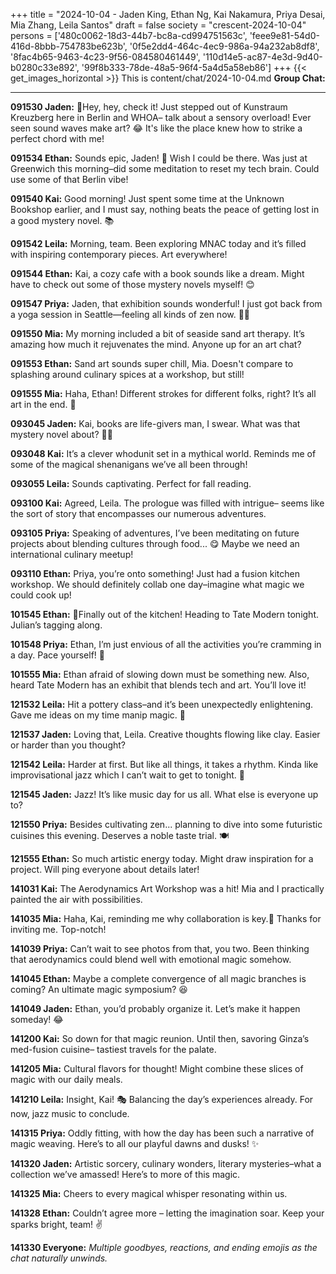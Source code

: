 +++
title = "2024-10-04 - Jaden King, Ethan Ng, Kai Nakamura, Priya Desai, Mia Zhang, Leila Santos"
draft = false
society = "crescent-2024-10-04"
persons = ['480c0062-18d3-44b7-bc8a-cd994751563c', 'feee9e81-54d0-416d-8bbb-754783be623b', '0f5e2dd4-464c-4ec9-986a-94a232ab8df8', '8fac4b65-9463-4c23-9f56-084580461449', '110d14e5-ac87-4e3d-9d40-b0280c33e892', '99f8b333-78de-48a5-96f4-5a4d5a58eb86']
+++
{{< get_images_horizontal >}}
This is content/chat/2024-10-04.md
**Group Chat:**

---

**091530 Jaden:** 🎸Hey, hey, check it! Just stepped out of Kunstraum Kreuzberg here in Berlin and WHOA– talk about a sensory overload! Ever seen sound waves make art? 😂 It's like the place knew how to strike a perfect chord with me!

**091534 Ethan:** Sounds epic, Jaden! 🎨 Wish I could be there. Was just at Greenwich this morning–did some meditation to reset my tech brain. Could use some of that Berlin vibe!

**091540 Kai:** Good morning! Just spent some time at the Unknown Bookshop earlier, and I must say, nothing beats the peace of getting lost in a good mystery novel. 📚

**091542 Leila:** Morning, team. Been exploring MNAC today and it’s filled with inspiring contemporary pieces. Art everywhere!

**091544 Ethan:** Kai, a cozy cafe with a book sounds like a dream. Might have to check out some of those mystery novels myself! 😊

**091547 Priya:** Jaden, that exhibition sounds wonderful! I just got back from a yoga session in Seattle—feeling all kinds of zen now. 🧘‍♀️

**091550 Mia:** My morning included a bit of seaside sand art therapy. It’s amazing how much it rejuvenates the mind. Anyone up for an art chat?

**091553 Ethan:** Sand art sounds super chill, Mia. Doesn't compare to splashing around culinary spices at a workshop, but still!

**091555 Mia:** Haha, Ethan! Different strokes for different folks, right? It’s all art in the end. 🎨

**093045 Jaden:** Kai, books are life-givers man, I swear. What was that mystery novel about? 🕵️‍♂️

**093048 Kai:** It’s a clever whodunit set in a mythical world. Reminds me of some of the magical shenanigans we’ve all been through!

**093055 Leila:** Sounds captivating. Perfect for fall reading.

**093100 Kai:** Agreed, Leila. The prologue was filled with intrigue– seems like the sort of story that encompasses our numerous adventures.

**093105 Priya:** Speaking of adventures, I’ve been meditating on future projects about blending cultures through food... 😋 Maybe we need an international culinary meetup!

**093110 Ethan:** Priya, you’re onto something! Just had a fusion kitchen workshop. We should definitely collab one day–imagine what magic we could cook up!

**101545 Ethan:** 💪Finally out of the kitchen! Heading to Tate Modern tonight. Julian’s tagging along. 

**101548 Priya:** Ethan, I’m just envious of all the activities you’re cramming in a day. Pace yourself! 🤣

**101555 Mia:** Ethan afraid of slowing down must be something new. Also, heard Tate Modern has an exhibit that blends tech and art. You’ll love it!

**121532 Leila:** Hit a pottery class–and it’s been unexpectedly enlightening. Gave me ideas on my time manip magic. 🍯

**121537 Jaden:** Loving that, Leila. Creative thoughts flowing like clay. Easier or harder than you thought?

**121542 Leila:** Harder at first. But like all things, it takes a rhythm. Kinda like improvisational jazz which I can’t wait to get to tonight. 🎷

**121545 Jaden:** Jazz! It’s like music day for us all. What else is everyone up to? 

**121550 Priya:** Besides cultivating zen... planning to dive into some futuristic cuisines this evening. Deserves a noble taste trial. 🍽️

**121555 Ethan:** So much artistic energy today. Might draw inspiration for a project. Will ping everyone about details later!

**141031 Kai:** The Aerodynamics Art Workshop was a hit! Mia and I practically painted the air with possibilities.

**141035 Mia:** Haha, Kai, reminding me why collaboration is key.🎨 Thanks for inviting me. Top-notch!

**141039 Priya:** Can’t wait to see photos from that, you two. Been thinking that aerodynamics could blend well with emotional magic somehow.

**141045 Ethan:** Maybe a complete convergence of all magic branches is coming? An ultimate magic symposium? 😆

**141049 Jaden:** Ethan, you’d probably organize it. Let’s make it happen someday! 😂

**141200 Kai:** So down for that magic reunion. Until then, savoring Ginza’s med-fusion cuisine– tastiest travels for the palate.

**141205 Mia:** Cultural flavors for thought! Might combine these slices of magic with our daily meals.

**141210 Leila:** Insight, Kai! 🎭 Balancing the day’s experiences already. For now, jazz music to conclude.

**141315 Priya:** Oddly fitting, with how the day has been such a narrative of magic weaving. Here’s to all our playful dawns and dusks! ✨

**141320 Jaden:** Artistic sorcery, culinary wonders, literary mysteries–what a collection we’ve amassed! Here’s to more of this magic.

**141325 Mia:** Cheers to every magical whisper resonating within us.

**141328 Ethan:** Couldn’t agree more – letting the imagination soar. Keep your sparks bright, team! ✌️

**141330 Everyone:** *Multiple goodbyes, reactions, and ending emojis as the chat naturally unwinds.*
